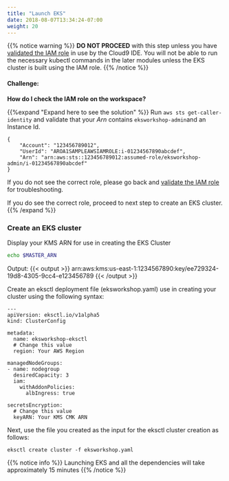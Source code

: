 ```yaml
---
title: "Launch EKS"
date: 2018-08-07T13:34:24-07:00
weight: 20
---
```



{{% notice warning %}}
**DO NOT PROCEED** with this step unless you have [validated the IAM role](/020_prerequisites/workspaceiam/#validate-the-iam-role) in use by the Cloud9 IDE. You will not be able to run the necessary kubectl commands in the later modules unless the EKS cluster is built using the IAM role.
{{% /notice %}}

#### Challenge:
**How do I check the IAM role on the workspace?**

{{%expand "Expand here to see the solution" %}}
Run `aws sts get-caller-identity` and validate that your _Arn_ contains `eksworkshop-admin`and an Instance Id.

```output
{
    "Account": "123456789012",
    "UserId": "AROA1SAMPLEAWSIAMROLE:i-01234567890abcdef",
    "Arn": "arn:aws:sts::123456789012:assumed-role/eksworkshop-admin/i-01234567890abcdef"
}
```

If you do not see the correct role, please go back and [validate the IAM role](/020_prerequisites/workspaceiam/#validate-the-iam-role) for troubleshooting.

If you do see the correct role, proceed to next step to create an EKS cluster.
{{% /expand %}}

### Create an EKS cluster

Display your KMS ARN for use in creating the EKS Cluster
```bash
echo $MASTER_ARN
```
Output: 
{{< output >}}
arn:aws:kms:us-east-1:1234567890:key/ee729324-19d8-4305-9cc4-e123456789
{{< /output >}}

Create an eksctl deployment file (eksworkshop.yaml) use in creating your cluster using the following syntax:

```
---
apiVersion: eksctl.io/v1alpha5
kind: ClusterConfig

metadata:
  name: eksworkshop-eksctl
  # Change this value
  region: Your AWS Region

managedNodeGroups:
- name: nodegroup
  desiredCapacity: 3
  iam:
    withAddonPolicies:
      albIngress: true

secretsEncryption:
  # Change this value
  keyARN: Your KMS CMK ARN
```

Next, use the file you created as the input for the eksctl cluster creation as follows:

```
eksctl create cluster -f eksworkshop.yaml
```
{{% notice info %}}
Launching EKS and all the dependencies will take approximately 15 minutes
{{% /notice %}}
